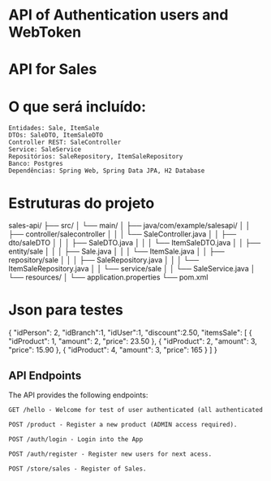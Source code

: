 # API of Authentication users and WebToken

# API for Sales

   # O que será incluído:
    Entidades: Sale, ItemSale
    DTOs: SaleDTO, ItemSaleDTO
    Controller REST: SaleController
    Service: SaleService
    Repositórios: SaleRepository, ItemSaleRepository
    Banco: Postgres
    Dependências: Spring Web, Spring Data JPA, H2 Database

# Estruturas do projeto 
sales-api/
├── src/
│   └── main/
│       ├── java/com/example/salesapi/
│       │   ├── controller/salecontroller
│       │   │              └── SaleController.java
│       │   ├── dto/saleDTO
│       │   │       ├── SaleDTO.java
│       │   │       └── ItemSaleDTO.java
│       │   ├── entity/sale
│       │   │          ├── Sale.java
│       │   │          └── ItemSale.java
│       │   ├── repository/sale
│       │   │              ├── SaleRepository.java
│       │   │              └── ItemSaleRepository.java
│       │   └── service/sale
│       │               └── SaleService.java
│       └── resources/
│           └── application.properties
└── pom.xml

# Json para testes
{
  "idPerson": 2,
	"idBranch":1,
	"idUser":1,
	"discount":2.50,
  "itemsSale": [
    {
      "idProduct": 1,
      "amount": 2,
      "price": 23.50
    },
		 {
      "idProduct": 2,
      "amount": 3,
      "price": 15.90
    },
		{
      "idProduct": 4,
      "amount": 3,
      "price": 165
    }
  ]
}



## API Endpoints
The API provides the following endpoints:

```markdown
GET /hello - Welcome for test of user authenticated (all authenticated users)

POST /product - Register a new product (ADMIN access required).

POST /auth/login - Login into the App

POST /auth/register - Register new users for next acess.

POST /store/sales - Register of Sales.